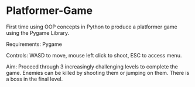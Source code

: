# Platformer-Game
First time using OOP concepts in Python to produce a platformer game using the Pygame Library.  

Requirements: Pygame

Controls: WASD to move, mouse left click to shoot, ESC to access menu. 

Aim: Proceed through 3 increasingly challenging levels to complete the game. Enemies can be killed by shooting them or jumping on them. There is a boss in the final level. 

